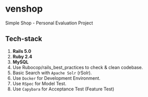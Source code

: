 # venshop
Simple Shop - Personal Evaluation Project

## Tech-stack

1. **Rails 5.0**
2. **Ruby 2.4**
3. **MySQL**
4. Use Rubocop/rails_best_practices to check & clean codebase.
5. Basic Search with `Apache Solr` (rSolr). 
6. Use `Docker` for Development Environment.
7. Use `RSpec` for Model Test.
8. Use `Capybara` for Acceptance Test (Feature Test)
